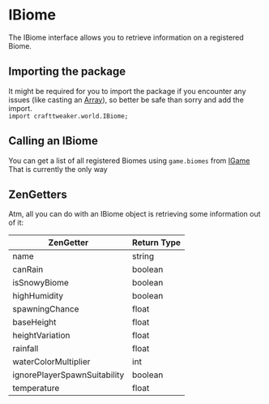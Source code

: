 # IBiome

The IBiome interface allows you to retrieve information on a registered Biome.

## Importing the package
It might be required for you to import the package if you encounter any issues (like casting an [Array](/AdvancedFunctions/Arrays_and_Loops/)), so better be safe than sorry and add the import.  
`import crafttweaker.world.IBiome;`

## Calling an IBiome
You can get a list of all registered Biomes using `game.biomes` from [IGame](/Vanilla/Game/IGame/)
That is currently the only way

## ZenGetters
Atm, all you can do with an IBiome object is retrieving some information out of it:

| ZenGetter                    | Return Type |
|------------------------------|-------------|
| name                         | string      |
| canRain                      | boolean     |
| isSnowyBiome                 | boolean     |
| highHumidity                 | boolean     |
| spawningChance               | float       |
| baseHeight                   | float       |
| heightVariation              | float       |
| rainfall                     | float       |
| waterColorMultiplier         | int         |
| ignorePlayerSpawnSuitability | boolean     |
| temperature                  | float       |

